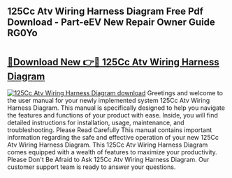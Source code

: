## 125Cc Atv Wiring Harness Diagram Free Pdf Download - Part-eEV New Repair Owner Guide RG0Yo

# <h2><a href="http://dfryalq.blite.top/?on=125Cc+Atv+Wiring+Harness+Diagram">🔗Download New 👉🔴 125Cc Atv Wiring Harness Diagram</a></h2>

[![125Cc Atv Wiring Harness Diagram download](https://i.imgur.com/lujVjoI.png)](http://dfryalq.blite.top/?on=125Cc+Atv+Wiring+Harness+Diagram)
Greetings and welcome to the user manual for your newly implemented system 125Cc Atv Wiring Harness Diagram. This manual is specifically designed to help you navigate the features and functions of your product with ease. Inside, you will find detailed instructions for installation, usage, maintenance, and troubleshooting. Please Read Carefully This manual contains important information regarding the safe and effective operation of your new 125Cc Atv Wiring Harness Diagram. This 125Cc Atv Wiring Harness Diagram comes equipped with a wealth of features to maximize your productivity. Please Don't Be Afraid to Ask 125Cc Atv Wiring Harness Diagram. Our customer support team is ready to answer your questions.
